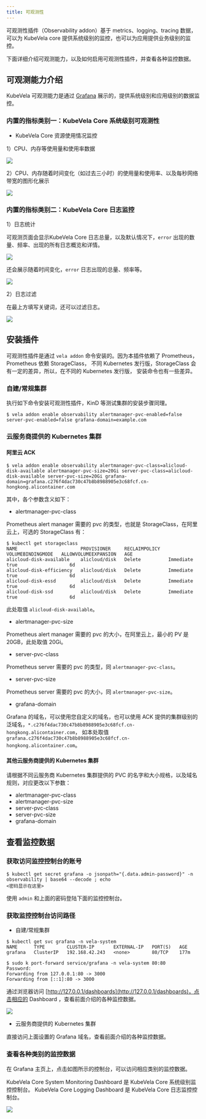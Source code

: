 ```yaml
---
title: 可观测性
---
```


可观测性插件（Observability addon）基于 metrics、logging、tracing 数据，可以为 KubeVela core 提供系统级别的监控，也可以为应用提供业务级别的监控。

下面详细介绍可观测能力，以及如何启用可观测性插件，并查看各种监控数据。

## 可观测能力介绍

KubeVela 可观测能力是通过 [Grafana](https://grafana.com/) 展示的，提供系统级别和应用级别的数据监控。

### 内置的指标类别一：KubeVela Core 系统级别可观测性

- KubeVela Core 资源使用情况监控

1）CPU、内存等使用量和使用率数据

![](../../resources/observability-system-level-summary-of-source-usages.png)

2）CPU、内存随着时间变化（如过去三小时）的使用量和使用率、以及每秒网络带宽的图形化展示

![](../../resources/observability-system-level-summary-of-source-usages-chart.png)

### 内置的指标类别二：KubeVela Core 日志监控

1）日志统计

可观测页面会显示KubeVela Core 日志总量，以及默认情况下，`error` 出现的数量、频率、出现的所有日志概览和详情。

![](../../resources/observability-system-level-logging-statistics.png)

还会展示随着时间变化，`error` 日志出现的总量、频率等。

![](../../resources/observability-system-level-logging-statistics2.png)

2）日志过滤

在最上方填写关键词，还可以过滤日志。

![](../../resources/observability-system-level-logging-search.png)

## 安装插件

可观测性插件是通过 `vela addon` 命令安装的。因为本插件依赖了 Prometheus，Prometheus 依赖 StorageClass，
不同 Kubernetes 发行版，StorageClass 会有一定的差异，所以，在不同的 Kubernetes 发行版， 安装命令也有一些差异。

### 自建/常规集群

执行如下命令安装可观测性插件，KinD 等测试集群的安装步骤同理。

```shell
$ vela addon enable observability alertmanager-pvc-enabled=false server-pvc-enabled=false grafana-domain=example.com
```

### 云服务商提供的 Kubernetes 集群

#### 阿里云 ACK

```shell
$ vela addon enable observability alertmanager-pvc-class=alicloud-disk-available alertmanager-pvc-size=20Gi server-pvc-class=alicloud-disk-available server-pvc-size=20Gi grafana-domain=grafana.c276f4dac730c47b8b8988905e3c68fcf.cn-hongkong.alicontainer.com
```

其中，各个参数含义如下：

- alertmanager-pvc-class

Prometheus alert manager 需要的 pvc 的类型，也就是 StorageClass，在阿里云上，可选的 StorageClass 有：

```shell
$ kubectl get storageclass
NAME                       PROVISIONER     RECLAIMPOLICY   VOLUMEBINDINGMODE   ALLOWVOLUMEEXPANSION   AGE
alicloud-disk-available    alicloud/disk   Delete          Immediate           true                   6d
alicloud-disk-efficiency   alicloud/disk   Delete          Immediate           true                   6d
alicloud-disk-essd         alicloud/disk   Delete          Immediate           true                   6d
alicloud-disk-ssd          alicloud/disk   Delete          Immediate           true                   6d
```

此处取值 `alicloud-disk-available`。

- alertmanager-pvc-size

Prometheus alert manager 需要的 pvc 的大小，在阿里云上，最小的 PV 是 20GB，此处取值 20Gi。

- server-pvc-class

Prometheus server 需要的 pvc 的类型，同 `alertmanager-pvc-class`。

- server-pvc-size

Prometheus server 需要的 pvc 的大小，同 `alertmanager-pvc-size`。

- grafana-domain

Grafana 的域名，可以使用您自定义的域名，也可以使用 ACK 提供的集群级别的泛域名，`*.c276f4dac730c47b8b8988905e3c68fcf.cn-hongkong.alicontainer.com`，
如本处取值 `grafana.c276f4dac730c47b8b8988905e3c68fcf.cn-hongkong.alicontainer.com`。

#### 其他云服务商提供的 Kubernetes 集群

请根据不同云服务商 Kubernetes 集群提供的 PVC 的名字和大小规格，以及域名规则，对应更改以下参数：

- alertmanager-pvc-class
- alertmanager-pvc-size
- server-pvc-class
- server-pvc-size
- grafana-domain

## 查看监控数据

### 获取访问监控控制台的账号

```shell
$ kubectl get secret grafana -o jsonpath="{.data.admin-password}" -n observability | base64 --decode ; echo
<密码显示在这里>
```

使用 `admin` 和上面的密码登陆下面的监控控制台。

### 获取监控控制台访问路径

- 自建/常规集群

```shell
$ kubectl get svc grafana -n vela-system
NAME      TYPE        CLUSTER-IP       EXTERNAL-IP   PORT(S)   AGE
grafana   ClusterIP   192.168.42.243   <none>        80/TCP    177m

$ sudo k port-forward service/grafana -n vela-system 80:80
Password:
Forwarding from 127.0.0.1:80 -> 3000
Forwarding from [::1]:80 -> 3000
```

通过浏览器访问 [http://127.0.0.1/dashboards](http://127.0.0.1/dashboards)，点击相应的 Dashboard ，查看前面介绍的各种监控数据。

![](../../resources/observability-system-level-dashboards.png)

- 云服务商提供的 Kubernetes 集群

直接访问上面设置的 Grafana 域名，查看前面介绍的各种监控数据。

### 查看各种类别的监控数据

在 Grafana 主页上，点击如图所示的控制台，可以访问相应类别的监控数据。

KubeVela Core System Monitoring Dashboard 是 KubeVela Core 系统级别监控控制台。
KubeVela Core Logging Dashboard 是 KubeVela Core 日志监控控制台。

![](../../resources/observability-dashboards.png)
